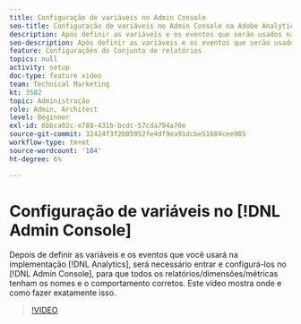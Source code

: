 ```yaml
---
title: Configuração de variáveis no Admin Console
seo-title: Configuração de variáveis no Admin Console na Adobe Analytics
description: Após definir as variáveis e os eventos que serão usados na implementação do Analytics, será necessário entrar e configurá-los no Admin Console para que todos os relatórios/dimensões/métricas tenham os nomes e o comportamento corretos. Este vídeo mostra onde e como fazer exatamente isso.
seo-description: Após definir as variáveis e os eventos que serão usados na implementação do Analytics, será necessário entrar e configurá-los no Admin Console para que todos os relatórios/dimensões/métricas tenham os nomes e o comportamento corretos. Este vídeo mostra onde e como fazer exatamente isso. Adobe Analytics
feature: Configurações do Conjunto de relatórios
topics: null
activity: setup
doc-type: feature video
team: Technical Marketing
kt: 3582
topic: Administração
role: Admin, Architect
level: Beginner
exl-id: 6bbca02c-e788-431b-bcdc-57cda794a76e
source-git-commit: 32424f3f2b05952fe4df9ea91dcbe51684cee905
workflow-type: tm+mt
source-wordcount: '184'
ht-degree: 6%

---
```


# Configuração de variáveis no [!DNL Admin Console]

Depois de definir as variáveis e os eventos que você usará na implementação [!DNL Analytics], será necessário entrar e configurá-los no [!DNL Admin Console], para que todos os relatórios/dimensões/métricas tenham os nomes e o comportamento corretos. Este vídeo mostra onde e como fazer exatamente isso.

>[!VIDEO](https://video.tv.adobe.com/v/28755/?quality=12)

